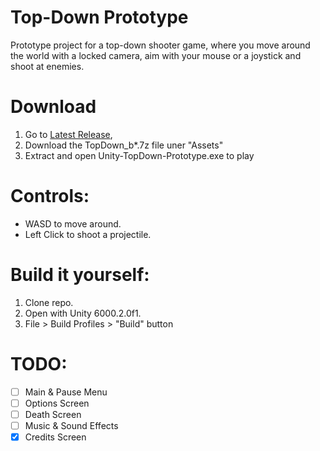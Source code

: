 # Top-Down Prototype
 Prototype project for a top-down shooter game, where you move around the world with a locked camera, aim with your mouse or a joystick and shoot at enemies.

# Download
1. Go to [Latest Release](https://github.com/MikiMirai/Unity-TopDown-Prototype/releases), 
2. Download the TopDown_b*.7z file uner "Assets"
3. Extract and open Unity-TopDown-Prototype.exe to play

# Controls:
- WASD to move around. 
- Left Click to shoot a projectile.

# Build it yourself:
1. Clone repo.
2. Open with Unity 6000.2.0f1.
3. File > Build Profiles > "Build" button

# TODO:
- [ ] Main & Pause Menu
- [ ] Options Screen
- [ ] Death Screen
- [ ] Music & Sound Effects
- [x] Credits Screen
